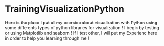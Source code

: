 # TrainingVisualizationPython
Here is the place I put all my exersice about visualisation with Python using some differents types of python libraries for visualization ! 
I begin by testing or using Matplotlib and seaborn ! 
If I test other, I will put my Experienc here in order to help you learning through me ! 
